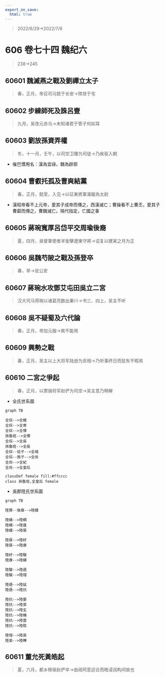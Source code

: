 ```yaml
---
export_on_save:
  html: true
---
```


> 2022/6/29->2022/7/6

# 606 卷七十四 魏纪六

> 238->245

## 60601 魏滅燕之戰及劉禪立太子
> 春，正月，帝召司马懿于长安->殡敛于宅

## 60602 步練師死及誅呂壹
> 九月，吴改元赤乌->未知诸君于管子何如耳

## 60603 劉放孫資弄權
> 冬，十一月，壬午，以司空卫臻为司徒->乃疾驱入朝
- 催巴慣用名：漢為宜祿，魏為辟邪

## 60604 曹叡托孤及曹爽結黨
> 春，正月，懿至，入见->以征東將軍滿寵為太尉
- 漢昭帝看不上元帝，愛其子成帝而傳之，西漢滅亡；曹操看不上曹丕，愛其子曹叡而傳之，曹魏滅亡。隔代指定，亡國之事

## 60605 蔣琬寬厚呂岱平交周瑜後裔
> 夏，四月，吳督軍使者羊衜擊遼東守將->诏复以建寅之月为正

## 60606 吳魏芍陂之戰及孫登卒
> 春，旱->驻公安

## 60607 蔣琬水攻鄧艾屯田吳立二宮
> 汉大司马蒋琬以诸葛亮数出秦川->书三、四上，吴主不听

## 60608 吳不疑蜀及六代論
> 春，正月，帝加元服->爽不能用

## 60609 興勢之戰
> 春，正月，吴主以上大将军陆逊为丞相->乃听事终日而犹有不暇焉

## 60610 二宮之爭起
> 春，正月，以票骑将军赵俨为司空->吴主意乃稍解
- 全氏世系圖

```mermaid
graph TB

全琮-->全緒
全琮-->全寄
全琮-->全懌
孫魯班-->全懌
全琮-->全吳
孫魯班-->全吳
全琮--從子-->全端
全琮--族子-->全尚
全尚-->全紀
全尚-->全皇后

classDef female fill:#ffcccc
class 孫魯班,全皇后 female
```

- 吳郡陸氏世系圖

```mermaid
graph TB

陸賈--後裔-->陸續

陸續-->陸稠
陸續-->陸逢
陸續-->陸褒

陸褒-->陸紆
陸褒-->陸康

陸紆-->陸駿
陸康-->陸績

陸駿-->陸遜
陸駿-->陸瑁

陸遜-->陸延
陸遜-->陸抗

陸抗-->陸晏
陸抗-->陸景
陸抗-->陸玄
陸抗-->陸機
陸抗-->陸雲
陸抗-->陸耽

陸瑁-->陸英
陸英-->陸曄

```

## 60611 董允死黃皓起
> 夏，六月，都乡穆侯赵俨卒->由祗阿意迎合而皓浸润构间故也
